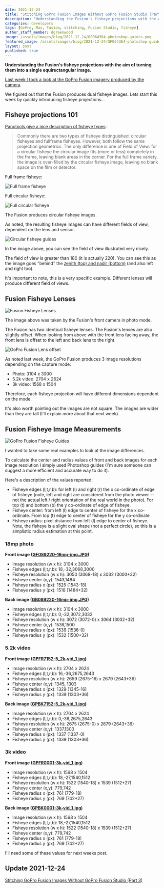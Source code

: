 ```yaml
---
date: 2021-12-24
title: "Stitching GoPro Fusion Images Without GoPro Fusion Studio (Part 2)"
description: "Understanding the Fusion's fisheye projections with the aim of turning them into a single equirectangular image."
categories: developers
tags: [GoPro, Max, Fusion, stitching, Fusion Studio, fisheye]
author_staff_member: dgreenwood
image: /assets/images/blog/2021-12-24/GF064364-photoshop-guides.png
featured_image: /assets/images/blog/2021-12-24/GF064364-photoshop-guides-sm.jpg
layout: post
published: true
---
```


**Understanding the Fusion's fisheye projections with the aim of turning them into a single equirectangular image.**

[Last week I took a look at the GoPro Fusion imagery produced by the camera](/blog/2021/gopro-fusion-fisheye-stitching-part-1).

We figured out that the Fusion produces dual fisheye images. Lets start this week by quickly introducing fisheye projections...

## Fisheye projections 101

[Panotools give a nice description of fisheye types](https://wiki.panotools.org/Fisheye_Projection):

> Commonly there are two types of fisheye distinguished: circular fisheyes and fullframe fisheyes. However, both follow the same projection geometrics. The only difference is one of Field of View: for a circular fisheye the circular image fits (more or less) completely in the frame, leaving blank areas in the corner. For the full frame variety, the image is over-filled by the circular fisheye image, leaving no blank space on the film or detector.

Full frame fisheye:

<img class="img-fluid" src="/assets/images/blog/2021-12-24/full-frame-fisheye.jpeg" alt="Full frame fisheye" title="Full frame fisheye" />

Full circular fisheye:

<img class="img-fluid" src="/assets/images/blog/2021-12-24/full-circular-fisheye.jpeg" alt="Full circular fisheye" title="Full circular fisheye" />

The Fusion produces circular fisheye images. 

As noted, the resulting fisheye images can have different fields of view, dependent on the lens and sensor.

<img class="img-fluid" src="/assets/images/blog/2021-12-24/fisheye_equidistant_220_180.jpeg" alt="Circular fisheye guides" title="Circular fisheye guides" />

In the image above, you can see the field of view illustrated very nicely.

The field of view is greater than 180 (it is actually 220). You can see this as the image goes "behind" the [zenith (top) and nadir (bottom)](/blog/2020/what-is-a-nadir) (and also left and right too).

It's important to note, this is a very specific example. Different lenses will produce different field of views.

## Fusion Fisheye Lenses

<img class="img-fluid" src="/assets/images/blog/2021-12-24/GF089220-16mp-img-sm.jpg" alt="Fusion Fisheye Lenses" title="Fusion Fisheye Lenses" />

The image above was taken by the Fusion's front camera in photo mode.

The Fusion has two identical fisheye lenses. The Fusion's lenses are also slightly offset. When looking from above with the front lens facing away, the front lens is offset to the left and back lens to the right.

<img class="img-fluid" src="/assets/images/blog/2021-12-24/fusion-lens-offset.jpg" alt="GoPro Fusion Lens offset" title="GoPro Fusion Lens offset" />

As noted last week, the GoPro Fusion produces 3 image resolutions depending on the capture mode:

* Photo: 3104 x 3000
* 5.2k video: 2704 x 2624
* 3k video: 1568 x 1504

Therefore, each fisheye projection will have different dimensions dependent on the mode.

It's also worth pointing out the images are not square. The images are wider than they are tall (I'll explain more about that next week).

## Fusion Fisheye Image Measurements

<img class="img-fluid" src="/assets/images/blog/2021-12-24/annotated-guides.jpg" alt="GoPro Fusion Fisheye Guides" title="GoPro Fusion Fisheye Guides" />

I wanted to take some real examples to look at the image differences.

To calculate the center and radius values of front and back images for each image resolution I simply used Photoshop guides (I'm sure someone can suggest a more efficient and accurate way to do it).

Here's a description of the values reported:

* Fisheye edges (l,t,r,b): for left (l) and right (r) the x co-ordinate of edge of fisheye (note, left and right are considered from the photo viewer -- not the actual left / right orientation of the real world in the photo). For top (t) and bottom (b) the y co-ordinate of edge of fisheye.
* Fisheye center: from left (l) edge to center of fisheye for the x co-ordinate. From top (t) edge to center of fisheye for the y co-ordinate.
* Fisheye radius: pixel distance from left (l) edge to center of fisheye. Note, the fisheye is a slight oval shape (not a perfect circle), so this is a simplistic radius estimation at this point.

### 18mp photo

**Front image ([GF089220-16mp-img.JPG](/assets/images/blog/2021-12-24/GF089220-16mp-img.JPG]))** 

* Image resolution (w x h): 3104 x 3000
* Fisheye edges (l,t,r,b): 18,-32,3068,3000
* Fisheye resolution (w x h): 3050 (3068-18) x 3032 (3000+32)
* Fisheye center (x,y): 1543,1484
* Fisheye radius x (px): 1525 (1543-18)
* Fisheye radius y (px): 1516 (1484+32)

**Back image ([GB089220-16mp-img.JPG](/assets/images/blog/2021-12-24/GB089220-16mp-img.JPG]))** 

* Image resolution (w x h): 3104 x 3000
* Fisheye edges (l,t,r,b): 0,-32,3072,3032
* Fisheye resolution (w x h): 3072 (3072-0) x 3064 (3032+32)
* Fisheye center (x,y): 1536,1500
* Fisheye radius x (px): 1536 (1536-0)
* Fisheye radius y (px): 1532 (1500+32)

### 5.2k video

**Front image ([GPFR7152-5_2k-vid_1.jpg](/assets/images/blog/2021-12-24/GPFR7152-5_2k-vid_1.jpg))**

* Image resolution (w x h): 2704 x 2624
* Fisheye edges (l,t,r,b): 16,-36,2675,2643
* Fisheye resolution (w x h): 2659 (2675-16) x 2679 (2643+36)
* Fisheye center (x,y): 1345, 1303
* Fisheye radius x (px): 1329 (1345-16)
* Fisheye radius y (px): 1339 (1303+36)

**Back image ([GPBK7152-5_2k-vid_1.jpg](/assets/images/blog/2021-12-24/GPBK7152-5_2k-vid_1.jpg))** 

* Image resolution (w x h): 2704 x 2624
* Fisheye edges (l,t,r,b): 0,-36,2675,2643
* Fisheye resolution (w x h): 2675 (2675-0) x 2679 (2643+36)
* Fisheye center (x,y): 1337,1303
* Fisheye radius x (px): 1337 (1337-0)
* Fisheye radius y (px): 1339 (1303+36)

### 3k video

**Front image ([GPFR0001-3k-vid_1.jpg](/assets/images/blog/2021-12-24/GPFR0001-3k-vid_1.jpg))** 

* Image resolution (w x h): 1568 x 1504
* Fisheye edges (l,t,r,b): 18,-27,1540,1512
* Fisheye resolution (w x h): 1522 (1540-18) x 1539 (1512+27)
* Fisheye center (x,y): 779,742
* Fisheye radius x (px): 761 (779-18)
* Fisheye radius y (px): 769 (742+27)

**Back image ([GPBK0001-3k-vid_1.jpg](/assets/images/blog/2021-12-24/GPBK0001-3k-vid_1.jpg))** 

* Image resolution (w x h): 1568 x 1504
* Fisheye edges (l,t,r,b): 18,-27,1540,1512
* Fisheye resolution (w x h): 1522 (1540-18) x 1539 (1512+27)
* Fisheye center (x,y): 779,742
* Fisheye radius x (px): 761 (779-18)
* Fisheye radius y (px): 769 (742+27)

I'll need some of these values for next weeks post.

## Update 2021-12-24

[Stitching GoPro Fusion Images Without GoPro Fusion Studio (Part 3)](/blog/2021/gopro-fusion-fisheye-stitching-part-3)